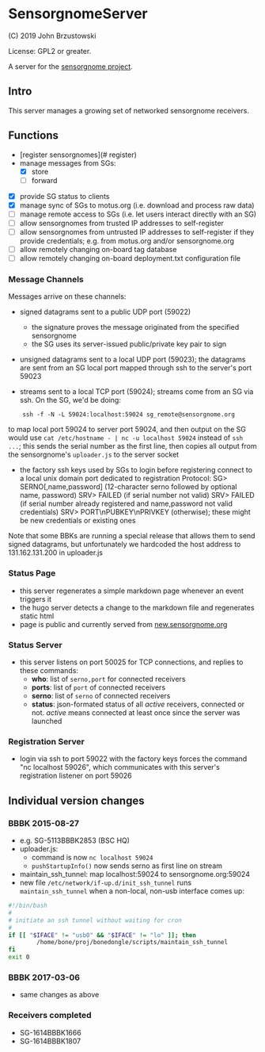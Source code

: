 # SensorgnomeServer #

(C) 2019 John Brzustowski

License: GPL2 or greater.

A server for the [sensorgnome project](https://sensorgnome.org).

## Intro ##
This server manages a growing set of networked sensorgnome receivers.

## Functions ##
- [register sensorgnomes](# register)
- manage messages from SGs:
  - [x] store
  - [ ] forward
- [x] provide SG status to clients
- [x] manage sync of SGs to motus.org (i.e. download and process raw data)
- [ ] manage remote access to SGs (i.e. let users interact directly with an SG)
- [ ] allow sensorgnomes from trusted IP addresses to self-register
- [ ] allow sensorgnomes from untrusted IP addresses to self-register if they
  provide credentials; e.g. from motus.org and/or sensorgnome.org
- [ ] allow remotely changing on-board tag database
- [ ] allow remotely changing on-board deployment.txt configuration file

### Message Channels ###

Messages arrive on these channels:

- signed datagrams sent to a public UDP port (59022)
   - the signature proves the message originated from the specified sensorgnome
   - the SG uses its server-issued public/private key pair to sign

- unsigned datagrams sent to a local UDP port (59023); the datagrams are sent from
  an SG local port mapped through ssh to the server's port 59023

- streams sent to a local TCP port (59024); streams come from an SG via ssh.
  On the SG, we'd be doing:
```
    ssh -f -N -L 59024:localhost:59024 sg_remote@sensorgnome.org
```
  to map local port 59024 to server port 59024, and then output on the SG would
  use `cat /etc/hostname - | nc -u localhost 59024` instead of `ssh ...`; this
  sends the serial number as the first line, then copies all output from the
  sensorgnome's `uploader.js` to the server socket

- the factory ssh keys used by SGs to login before registering connect to a
  local unix domain port dedicated to registration
  Protocol:
    SG>  SERNO[,name,password] (12-character serno followed by optional name, password)
    SRV> FAILED (if serial number not valid)
    SRV> FAILED (if serial number already registered and name,password not valid credentials)
    SRV> PORT\nPUBKEY\nPRIVKEY (otherwise); these might be new credentials or existing ones

Note that some BBKs are running a special release that allows them to send signed datagrams,
but unfortunately we hardcoded the host address to 131.162.131.200 in uploader.js

### Status Page ###
- this server regenerates a simple markdown page whenever an event triggers it
- the hugo server detects a change to the markdown file and regenerates static html
- page is public and currently served from [new.sensorgnome.org](https://new.sensorgnome.org)

### Status Server ###
- this server listens on port 50025 for TCP connections, and replies to these commands:
  - **who**:  list of `serno,port` for connected receivers
  - **ports**: list of `port` of connected receivers
  - **serno**: list of `serno` of connected receivers
  - **status**: json-formated status of all *active* receivers, connected or not.  *active*
  means connected at least once since the server was launched

### Registration Server ###
- login via ssh to port 59022 with the factory keys forces the command "nc localhost 59026",
which communicates with this server's registration listener on port 59026

## Individual version changes ##

### BBBK 2015-08-27 ###
- e.g. SG-5113BBBK2853 (BSC HQ)
- uploader.js:
  - command is now `nc localhost 59024`
  - `pushStartupInfo()` now sends serno as first line on stream
- maintain_ssh_tunnel: map localhost:59024 to sensorgnome.org:59024
- new file `/etc/network/if-up.d/init_ssh_tunnel` runs `maintain_ssh_tunnel` when
  a non-local, non-usb interface comes up:
```bash
#!/bin/bash
#
# initiate an ssh tunnel without waiting for cron
#
if [[ "$IFACE" != "usb0" && "$IFACE" != "lo" ]]; then
        /home/bone/proj/bonedongle/scripts/maintain_ssh_tunnel
fi
exit 0
```

### BBBK 2017-03-06 ###

- same changes as above

### Receivers completed ###
- SG-1614BBBK1666
- SG-1614BBBK1807
